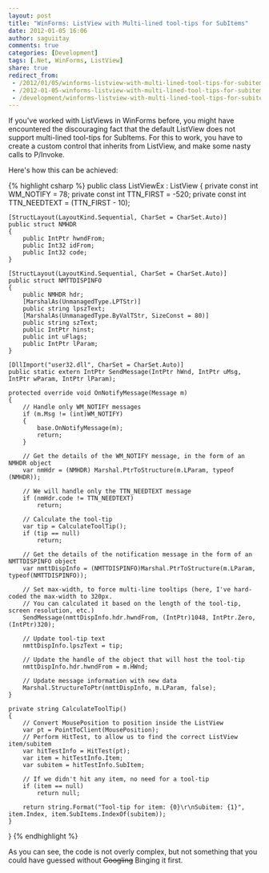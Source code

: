 ```yaml
---
layout: post
title: "WinForms: ListView with Multi-lined tool-tips for SubItems"
date: 2012-01-05 16:06
author: saguiitay
comments: true
categories: [Development]
tags: [.Net, WinForms, ListView]
share: true
redirect_from:
 - /2012/01/05/winforms-listview-with-multi-lined-tool-tips-for-subitems/
 - /2012-01-05-winforms-listview-with-multi-lined-tool-tips-for-subitems/
 - /development/winforms-listview-with-multi-lined-tool-tips-for-subitems/
---
```

If you've worked with ListViews in WinForms before, you might have encountered the discouraging fact that the default ListView does 
not support multi-lined tool-tips for SubItems. For this to work, you have to create a custom control that inherits from ListView, 
and make some nasty calls to P/Invoke. 

Here's how this can be achieved: 

{% highlight csharp %}
public class ListViewEx : ListView 
{ 
	private const int WM_NOTIFY = 78;
	private const int TTN_FIRST = -520;
	private const int TTN_NEEDTEXT = (TTN_FIRST - 10);
	
	[StructLayout(LayoutKind.Sequential, CharSet = CharSet.Auto)]
	public struct NMHDR 
	{
		public IntPtr hwndFrom;
		public Int32 idFrom;
		public Int32 code;
	}
	
	[StructLayout(LayoutKind.Sequential, CharSet = CharSet.Auto)]
	public struct NMTTDISPINFO
	{
		public NMHDR hdr;
		[MarshalAs(UnmanagedType.LPTStr)]
		public string lpszText;
		[MarshalAs(UnmanagedType.ByValTStr, SizeConst = 80)]
		public string szText;
		public IntPtr hinst;
		public int uFlags;
		public IntPtr lParam;
	}
	
	[DllImport("user32.dll", CharSet = CharSet.Auto)]
	public static extern IntPtr SendMessage(IntPtr hWnd, IntPtr uMsg, IntPtr wParam, IntPtr lParam); 
	
	protected override void OnNotifyMessage(Message m)
	{
		// Handle only WM_NOTIFY messages 
		if (m.Msg != (int)WM_NOTIFY)
		{
			base.OnNotifyMessage(m);
			return;
		}
		
		// Get the details of the WM_NOTIFY message, in the form of an NMHDR object
		var nmHdr = (NMHDR) Marshal.PtrToStructure(m.LParam, typeof (NMHDR));
		
		// We will handle only the TTN_NEEDTEXT message 
		if (nmHdr.code != TTN_NEEDTEXT)
			return;
		
		// Calculate the tool-tip 
		var tip = CalculateToolTip();
		if (tip == null)
			return;
		
		// Get the details of the notification message in the form of an NMTTDISPINFO object
		var nmttDispInfo = (NMTTDISPINFO)Marshal.PtrToStructure(m.LParam, typeof(NMTTDISPINFO));
		
		// Set max-width, to force multi-line tooltips (here, I've hard-coded the max-width to 320px.
		// You can calculated it based on the length of the tool-tip, screen resolution, etc.)
		SendMessage(nmttDispInfo.hdr.hwndFrom, (IntPtr)1048, IntPtr.Zero, (IntPtr)320);
		
		// Update tool-tip text
		nmttDispInfo.lpszText = tip;
		
		// Update the handle of the object that will host the tool-tip
		nmttDispInfo.hdr.hwndFrom = m.HWnd;
		
		// Update message information with new data
		Marshal.StructureToPtr(nmttDispInfo, m.LParam, false);
	}
	
	private string CalculateToolTip()
	{
		// Convert MousePosition to position inside the ListView
		var pt = PointToClient(MousePosition);
		// Perform HitTest, to allow us to find the correct ListView item/subitem
		var hitTestInfo = HitTest(pt);
		var item = hitTestInfo.Item;
		var subitem = hitTestInfo.SubItem;
		
		// If we didn't hit any item, no need for a tool-tip
		if (item == null)
			return null;
		
		return string.Format("Tool-tip for item: {0}\r\nSubitem: {1}", item.Index, item.SubItems.IndexOf(subitem));
	}
}
{% endhighlight %}

As you can see, the code is not overly complex, but not something that you could have guessed without ~~Googling~~ Binging it first.
